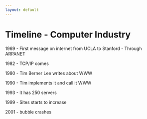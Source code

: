 ```yaml
---
layout: default
---
```

# Timeline - Computer Industry

1969 - First message on internet from UCLA to Stanford - Through ARPANET 

1982 - TCP/IP comes

1980 - Tim Berner Lee writes about WWW

1990 - Tim implements it and call it WWW

1993 - It has 250 servers

1999 - Sites starts to increase 
    
2001 - bubble crashes